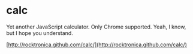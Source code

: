 # calc

Yet another JavaScript calculator. Only Chrome supported. Yeah, I know, but I hope you understand.

[http://rocktronica.github.com/calc/](http://rocktronica.github.com/calc/)
